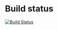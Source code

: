 # Build status
[![Build Status](https://travis-ci.org/ant-sir/workspace.svg?branch=master)](https://travis-ci.org/ant-sir/workspace)
